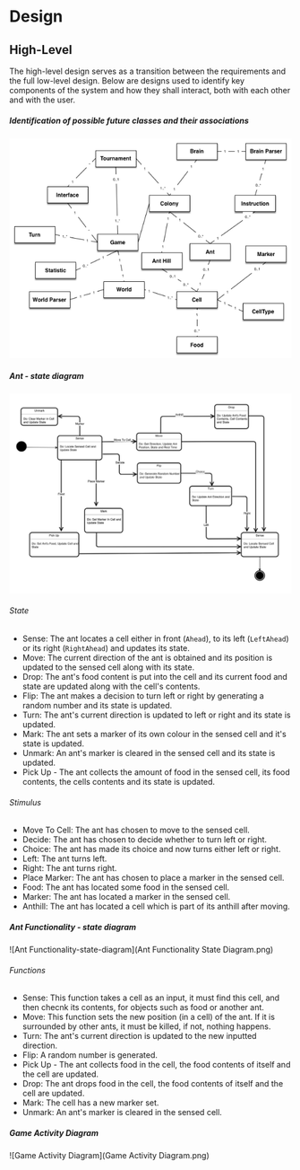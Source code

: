 # Design

## High-Level

The high-level design serves as a transition between the requirements and the full low-level design. Below are designs used to identify key components of the system and how they shall interact, both with each other and with the user.

##### Identification of possible future classes and their associations
 
![initial-design](initial-design.png)
 
##### Ant - state diagram

![state-diagram](ant-movement-state-diagram.png)


###### State

- Sense: The ant locates a cell either in front (`Ahead`), to its left (`LeftAhead`) or its right (`RightAhead`) and updates its state.
- Move: The current direction of the ant is obtained and its position is updated to the sensed cell along with its state.
- Drop: The ant's food content is put into the cell and its current food and state are updated along with the cell's contents.
- Flip: The ant makes a decision to turn left or right by generating a random number and its state is updated.
- Turn: The ant's current direction is updated to left or right and its state is updated.
- Mark: The ant sets a marker of its own colour in the sensed cell and it's state is updated.
- Unmark: An ant's marker is cleared in the sensed cell and its state is updated.
- Pick Up - The ant collects the amount of food in the sensed cell, its food contents, the cells contents and its state is updated.

###### Stimulus

- Move To Cell: The ant has chosen to move to the sensed cell.
- Decide: The ant has chosen to decide whether to turn left or right.
- Choice: The ant has made its choice and now turns either left or right.
- Left: The ant turns left.
- Right: The ant turns right.
- Place Marker: The ant has chosen to place a marker in the sensed cell.
- Food: The ant has located some food in the sensed cell.
- Marker: The ant has located a marker in the sensed cell.
- Anthill: The ant has located a cell which is part of its anthill after moving.

##### Ant Functionality - state diagram

![Ant Functionality-state-diagram](Ant Functionality State Diagram.png)

###### Functions

- Sense: This function takes a cell as an input, it must find this cell, and then checnk its contents, for objects such as food or another ant. 
- Move: This function sets the new position (in a cell) of the ant. If it is surrounded by other ants, it must be killed, if not, nothing happens. 
- Turn: The ant's current direction is updated to the new inputted direction. 
- Flip: A random number is generated.
- Pick Up - The ant collects food in the cell, the food contents of itself and the cell are updated. 
- Drop: The ant drops food in the cell, the food contents of itself and the cell are updated. 
- Mark: The cell has a new marker set. 
- Unmark: An ant's marker is cleared in the sensed cell.

##### Game Activity Diagram

![Game Activity Diagram](Game Activity Diagram.png)
